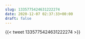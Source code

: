 ```yaml
---
slug: 1335775424631222274
date: 2020-12-07 02:37:33+00:00
draft: false
---
```


{{< tweet 1335775424631222274 >}}
